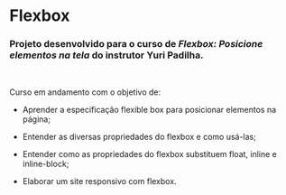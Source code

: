 # Flexbox

### Projeto desenvolvido para o curso de *Flexbox: Posicione elementos na tela* do instrutor Yuri Padilha.


&nbsp;

Curso em andamento com o objetivo de:

- Aprender a especificação flexible box para posicionar elementos na página;

- Entender as diversas propriedades do flexbox e como usá-las;

- Entender como as propriedades do flexbox substituem float, inline e inline-block;

- Elaborar um site responsivo com flexbox.

